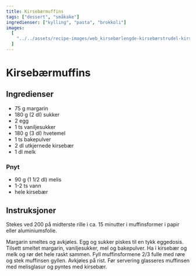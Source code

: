 ```yaml
---
title: Kirsebærmuffins
tags: ["dessert", "småkake"]
ingredienser: ["kylling", "pasta", "brokkoli"]
images:
  [
    "../../assets/recipe-images/web_kirsebærlengde-kirsebærstrudel-kirsebærmuffins.jpg",
  ]
---
```


# Kirsebærmuffins

## Ingredienser

- 75 g margarin
- 180 g (2 dl) sukker
- 2 egg
- 1 ts vaniljesukker
- 180 g (3 dl) hvetemel
- 1 ts bakepulver
- 2 dl utkjernede kirsebær
- 1 dl melk

### Pnyt

- 90 g (1 1/2 dl) melis
- 1-2 ts vann
- hele kirsebær

## Instruksjoner

Stekes ved 200 på midterste rille i ca. 15 minutter i muffinsformer i papir eller aluminiumsfolie.

Margarin smeltes og avkjøles. Egg og sukker piskes til en tykk eggedosis. Tilsett smeltet margarin, vaniljesukker, mel og bakepulver. Ha i kirsebær og melk og rør det hele raskt sammen. Fyll muffinsformene 2/3 fulle med røre og stek muffinsen gyllen. Avkjøles på rist. Før servering glasseres muffinsen med melisglasur og pyntes med kirsebær.
